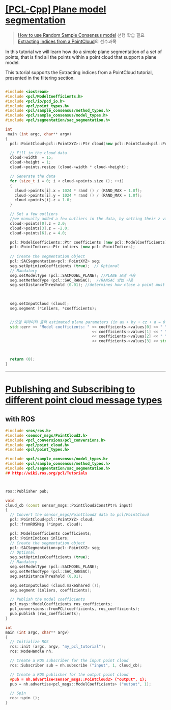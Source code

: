 # [[PCL-Cpp] Plane model segmentation](http://www.pointclouds.org/documentation/tutorials/planar_segmentation.php)

> [How to use Random Sample Consensus model](http://pointclouds.org/documentation/tutorials/random_sample_consensus.php#random-sample-consensus) 선행 학습 필요 
> [Extracting indices from a PointCloud](http://pointclouds.org/documentation/tutorials/extract_indices.php#extract-indices)의 선수과목 

In this tutorial we will learn how do a simple plane segmentation of a set of points, that is find all the points within a point cloud that support a plane model. 

This tutorial supports the Extracting indices from a PointCloud tutorial, presented in the filtering section.

```cpp

#include <iostream>
#include <pcl/ModelCoefficients.h>
#include <pcl/io/pcd_io.h>
#include <pcl/point_types.h>
#include <pcl/sample_consensus/method_types.h>
#include <pcl/sample_consensus/model_types.h>
#include <pcl/segmentation/sac_segmentation.h>

int
 main (int argc, char** argv)
{
  pcl::PointCloud<pcl::PointXYZ>::Ptr cloud(new pcl::PointCloud<pcl::PointXYZ>);

  // Fill in the cloud data
  cloud->width  = 15;
  cloud->height = 1;
  cloud->points.resize (cloud->width * cloud->height);

  // Generate the data
  for (size_t i = 0; i < cloud->points.size (); ++i)
  {
    cloud->points[i].x = 1024 * rand () / (RAND_MAX + 1.0f);
    cloud->points[i].y = 1024 * rand () / (RAND_MAX + 1.0f);
    cloud->points[i].z = 1.0;
  }

  // Set a few outliers
  //we manually added a few outliers in the data, by setting their z values different from 0.
  cloud->points[0].z = 2.0;
  cloud->points[3].z = -2.0;
  cloud->points[6].z = 4.0;

  pcl::ModelCoefficients::Ptr coefficients (new pcl::ModelCoefficients);
  pcl::PointIndices::Ptr inliers (new pcl::PointIndices);
  
  // Create the segmentation object
  pcl::SACSegmentation<pcl::PointXYZ> seg; 
  seg.setOptimizeCoefficients (true);  // Optional
  // Mandatory
  seg.setModelType (pcl::SACMODEL_PLANE); //PLANE 모델 사용
  seg.setMethodType (pcl::SAC_RANSAC);  //RANSAC 방법 사용 
  seg.setDistanceThreshold (0.01); //determines how close a point must be to the model in order to be considered an inlier

  
  
  seg.setInputCloud (cloud);
  seg.segment (*inliers, *coefficients);


  //모델 파라미터 출력 estimated plane parameters (in ax + by + cz + d = 0
  std::cerr << "Model coefficients: " << coefficients->values[0] << " " 
                                      << coefficients->values[1] << " "
                                      << coefficients->values[2] << " " 
                                      << coefficients->values[3] << std::endl;



  return (0);
}


```


---
# [Publishing and Subscribing to different point cloud message types](http://wiki.ros.org/pcl/Overview)



## with ROS 

```cpp
#include <ros/ros.h>
#include <sensor_msgs/PointCloud2.h>
#include <pcl_conversions/pcl_conversions.h>
#include <pcl/point_cloud.h>
#include <pcl/point_types.h>

#include <pcl/sample_consensus/model_types.h>
#include <pcl/sample_consensus/method_types.h>
#include <pcl/segmentation/sac_segmentation.h>
## http://wiki.ros.org/pcl/Tutorials



ros::Publisher pub;

void 
cloud_cb (const sensor_msgs::PointCloud2ConstPtr& input)
{
  // Convert the sensor_msgs/PointCloud2 data to pcl/PointCloud
  pcl::PointCloud<pcl::PointXYZ> cloud;
  pcl::fromROSMsg (*input, cloud);

  pcl::ModelCoefficients coefficients;
  pcl::PointIndices inliers;
  // Create the segmentation object
  pcl::SACSegmentation<pcl::PointXYZ> seg;
  // Optional
  seg.setOptimizeCoefficients (true);
  // Mandatory
  seg.setModelType (pcl::SACMODEL_PLANE);
  seg.setMethodType (pcl::SAC_RANSAC);
  seg.setDistanceThreshold (0.01);

  seg.setInputCloud (cloud.makeShared ());
  seg.segment (inliers, coefficients);

  // Publish the model coefficients
  pcl_msgs::ModelCoefficients ros_coefficients;
  pcl_conversions::fromPCL(coefficients, ros_coefficients);
  pub.publish (ros_coefficients);
}

int
main (int argc, char** argv)
{
  // Initialize ROS
  ros::init (argc, argv, "my_pcl_tutorial");
  ros::NodeHandle nh;

  // Create a ROS subscriber for the input point cloud
  ros::Subscriber sub = nh.subscribe ("input", 1, cloud_cb);

  // Create a ROS publisher for the output point cloud
  #pub = nh.advertise<sensor_msgs::PointCloud2> ("output", 1);
  pub = nh.advertise<pcl_msgs::ModelCoefficients> ("output", 1);

  // Spin
  ros::spin ();
}

```